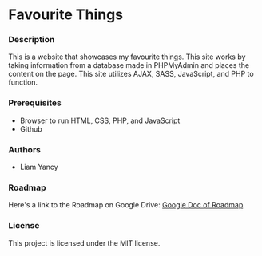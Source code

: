 # Favourite Things

### Description
This is a website that showcases my favourite things. This site works by taking information from a database made in PHPMyAdmin and places the content on the page. This site utilizes AJAX, SASS, JavaScript, and PHP to function.

### Prerequisites
- Browser to run HTML, CSS, PHP, and JavaScript
- Github

### Authors
- Liam Yancy

### Roadmap
 Here's a link to the Roadmap on Google Drive:
 [Google Doc of Roadmap](https://docs.google.com/document/d/1oPrA5hGhe7giRaWX_Hg_VSI9nnpeH_IGyRBgj033Ya4/edit?usp=sharing)
 
### License
  This project is licensed under the MIT license.
